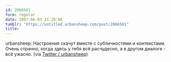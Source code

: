 ```yaml
---
id: 2866581
form: regular
date: 2007-06-03 15:29:08
tumblr: "https://untitled.urbansheep.com/post/2866581"
title:
---
```


<p>urbansheep: Настроения скачут вместе с субличностями и контекстами. Очень странно, когда здесь у тебя всё расчудесно, а в другом диалоге - всё ужасно. (via <a href="http://twitter.com/urbansheep/statuses/89144952">Twitter / urbansheep</a>)</p>


